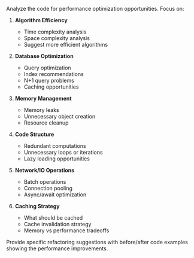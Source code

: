 Analyze the code for performance optimization opportunities. Focus on:

1. **Algorithm Efficiency**
   - Time complexity analysis
   - Space complexity analysis
   - Suggest more efficient algorithms

2. **Database Optimization**
   - Query optimization
   - Index recommendations
   - N+1 query problems
   - Caching opportunities

3. **Memory Management**
   - Memory leaks
   - Unnecessary object creation
   - Resource cleanup

4. **Code Structure**
   - Redundant computations
   - Unnecessary loops or iterations
   - Lazy loading opportunities

5. **Network/IO Operations**
   - Batch operations
   - Connection pooling
   - Async/await optimization

6. **Caching Strategy**
   - What should be cached
   - Cache invalidation strategy
   - Memory vs performance tradeoffs

Provide specific refactoring suggestions with before/after code examples showing the performance improvements.
